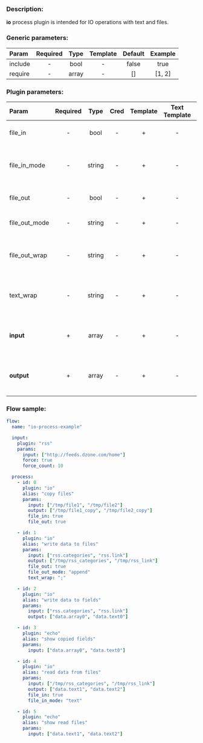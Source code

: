 ### Description:

**io** process plugin is intended for IO operations with text and files.

### Generic parameters:

| Param   | Required | Type  | Template | Default | Example |
| :------ | :------: | :---: | :------: | :-----: | :-----: |
| include |    -     | bool  |    -     |  false  |  true   |
| require |    -     | array |    -     |   []    | [1, 2]  |

### Plugin parameters:

| Param         | Required |  Type  | Cred | Template | Text Template |  Default   |             Example             | Description                                                        |
| :------------ | :------: | :----: | :--: | :------: | :-----------: | :--------: | :-----------------------------: | :----------------------------------------------------------------- |
| file_in       |    -     |  bool  |  -   |    +     |       -       |   false    |              true               | Process input as files.                                            |
| file_in_mode  |    -     | string |  -   |    +     |       -       |   "text"   |             "lines"             | Read input file as text or line by line into array.                |
| file_out      |    -     |  bool  |  -   |    +     |       -       |   false    |              true               | Process output as files.                                           |
| file_out_mode |    -     | string |  -   |    +     |       -       | "truncate" |            "append"             | Append data to output files.                                       |
| file_out_wrap |    -     | string |  -   |    +     |       -       |    "\n"    |              "AAA"              | Wrap appended data to file with these characters.                  |
| text_wrap     |    -     | string |  -   |    +     |       -       |    "\n"    |              "BBB"              | Wrap processed text with these characters.                         |
| **input**     |    +     | array  |  -   |    +     |       -       |    "[]"    | ["/path/to/file1", "just text"] | Set input as text, file paths or [Datum](../../concept.md) field.  |
| **output**    |    +     | array  |  -   |    +     |       -       |    "[]"    |  ["data.array0", "data.text0"]  | Set output as text, file paths or [Datum](../../concept.md) field. |

### Flow sample:

```yaml
flow:
  name: "io-process-example"

  input:
    plugin: "rss"
    params:
      input: ["http://feeds.dzone.com/home"]
      force: true
      force_count: 10

  process:
    - id: 0
      plugin: "io"
      alias: "copy files"
      params:
        input: ["/tmp/file1", "/tmp/file2"]
        output: ["/tmp/file1_copy", "/tmp/file2_copy"]
        file_in: true
        file_out: true

    - id: 1
      plugin: "io"
      alias: "write data to files"
      params:
        input: ["rss.categories", "rss.link"]
        output: ["/tmp/rss_categories", "/tmp/rss_link"]
        file_out: true
        file_out_mode: "append"
        text_wrap: ";"

    - id: 2
      plugin: "io"
      alias: "write data to fields"
      params:
        input: ["rss.categories", "rss.link"]
        output: ["data.array0", "data.text0"]

    - id: 3
      plugin: "echo"
      alias: "show copied fields"
      params:
        input: ["data.array0", "data.text0"]

    - id: 4
      plugin: "io"
      alias: "read data from files"
      params:
        input: ["/tmp/rss_categories", "/tmp/rss_link"]
        output: ["data.text1", "data.text2"]
        file_in: true
        file_in_mode: "text"

    - id: 5
      plugin: "echo"
      alias: "show read files"
      params:
        input: ["data.text1", "data.text2"]
```
